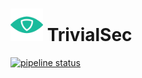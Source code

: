 # <img src=".repo/assets/icon-512x512.png"  width="52" height="52"> TrivialSec

[![pipeline status](https://gitlab.com/trivialsec/workers/badges/main/pipeline.svg)](https://gitlab.com/trivialsec/workers/commits/main)
